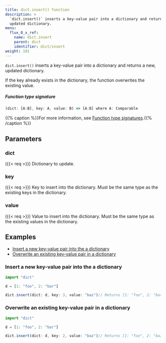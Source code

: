 ```yaml
---
title: dict.insert() function
description: >
  `dict.insert()` inserts a key-value pair into a dictionary and returns a new,
  updated dictionary.
menu:
  flux_0_x_ref:
    name: dict.insert
    parent: dict
    identifier: dict/insert
weight: 101
---
```


<!------------------------------------------------------------------------------

IMPORTANT: This page was generated from comments in the Flux source code. Any
edits made directly to this page will be overwritten the next time the
documentation is generated. 

To make updates to this documentation, update the function comments above the
function definition in the Flux source code:

https://github.com/influxdata/flux/blob/master/stdlib/dict/dict.flux#L106-L106

Contributing to Flux: https://github.com/influxdata/flux#contributing
Fluxdoc syntax: https://github.com/influxdata/flux/blob/master/docs/fluxdoc.md

------------------------------------------------------------------------------->

`dict.insert()` inserts a key-value pair into a dictionary and returns a new,
updated dictionary.

If the key already exists in the dictionary, the function overwrites
the existing value.

##### Function type signature

```js
(dict: [A:B], key: A, value: B) => [A:B] where A: Comparable
```

{{% caption %}}For more information, see [Function type signatures](/flux/v0.x/function-type-signatures/).{{% /caption %}}

## Parameters

### dict
({{< req >}})
Dictionary to update.



### key
({{< req >}})
Key to insert into the dictionary.
Must be the same type as the existing keys in the dictionary.



### value
({{< req >}})
Value to insert into the dictionary.
Must be the same type as the existing values in the dictionary.




## Examples

- [Insert a new key-value pair into the a dictionary](#insert-a-new-key-value-pair-into-the-a-dictionary)
- [Overwrite an existing key-value pair in a dictionary](#overwrite-an-existing-key-value-pair-in-a-dictionary)

### Insert a new key-value pair into the a dictionary

```js
import "dict"

d = [1: "foo", 2: "bar"]

dict.insert(dict: d, key: 3, value: "baz")// Returns [1: "foo", 2: "bar", 3: "baz"]


```


### Overwrite an existing key-value pair in a dictionary

```js
import "dict"

d = [1: "foo", 2: "bar"]

dict.insert(dict: d, key: 2, value: "baz")// Returns [1: "foo", 2: "baz"]


```

